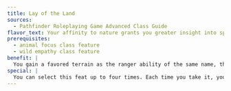 ```yaml
---
title: Lay of the Land
sources:
  - Pathfinder Roleplaying Game Advanced Class Guide
flavor_text: Your affinity to nature grants you greater insight into specific biomes.
prerequisites:
  - animal focus class feature
  - wild empathy class feature
benefit: |
  You gain a favored terrain as the ranger ability of the same name, though the favored terrain bonuses you receive do not increase with your level. This ability counts as the favored terrain class feature for the purposes of prerequisites and other effects.
special: |
  You can select this feat up to four times. Each time you take it, you apply it to a different terrain. Unlike with the ranger's favored terrain class feature, the bonuses you gain for previously chosen terrain types don't increase.
---
```


